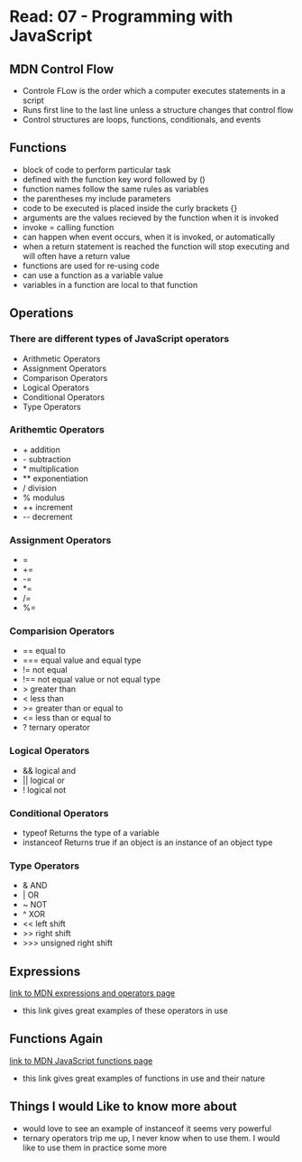 # Read: 07 - Programming with JavaScript

## MDN Control Flow

* Controle FLow is the order which a computer executes statements in a script
* Runs first line to the last line unless a structure changes that control flow
* Control structures are loops, functions, conditionals, and events

## Functions

* block of code to perform particular task
* defined with the function key word followed by ()
* function names follow the same rules as variables
* the parentheses my include parameters
* code to be executed is placed inside the curly brackets {}
* arguments are the values recieved by the function when it is invoked
* invoke = calling function
* can happen when event occurs, when it is invoked, or automatically
* when a return statement is reached the function will stop executing and will often have a return value
* functions are used for re-using code
* can use a function as a variable value
* variables in a function are local to that function

## Operations

### There are different types of JavaScript operators

* Arithmetic Operators
* Assignment Operators
* Comparison Operators
* Logical Operators
* Conditional Operators
* Type Operators

### Arithemtic Operators

* \+ addition
* \- subtraction
* \* multiplication
* \** exponentiation
* \/ division
* \% modulus
* ++ increment
* -- decrement

### Assignment Operators

* =
* +=
* -=
* *=
* /=
* %=

### Comparision Operators

* == equal to
* === equal value and equal type
* != not equal
* !== not equal value or not equal type
* \> greater than
* < less than
* \>= greater than or equal to
* <= less than or equal to
* ? ternary operator

### Logical Operators

* && logical and
* || logical or
* ! logical not

### Conditional Operators

* typeof Returns the type of a variable
* instanceof Returns true if an object is an instance of an object type

### Type Operators

* & AND
* | OR
* ~ NOT
* ^ XOR
* << left shift
* \>> right shift
* \>>> unsigned right shift

## Expressions

[link to MDN expressions and operators page](https://developer.mozilla.org/en-US/docs/Web/JavaScript/Guide/Expressions_and_Operators)

* this link gives great examples of these operators in use

## Functions Again

[link to MDN JavaScript functions page](https://developer.mozilla.org/en-US/docs/Web/JavaScript/Guide/Expressions_and_Operators)

* this link gives great examples of functions in use and their nature

## Things I would Like to know more about

* would love to see an example of instanceof it seems very powerful
* ternary operators trip me up, I never know when to use them. I would like to use them in practice some more
